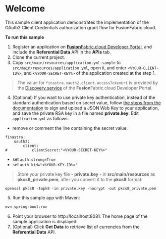 # Welcome

This sample client application demonstrates the implementation of the OAuth2 Client Credentials authorization grant flow for FusionFabric.cloud.

**To run this sample**

1. Register an application on [**Fusion**Fabric.cloud Developer Portal](https://developer.fusionfabric.cloud), and include the **Referential Data** API in the **APIs** tab.
2. Clone the current project.
3. Copy `src/main/resources/application.yml.sample` to `src/main/resources/application.yml`, open it, and enter  `<%YOUR-CLIENT-ID%>`, and `<%YOUR-SECRET-KEY%>` of the application created at the step 1.  

> The value for `finastra.oauth2.client.accessTokenUri` is provided by the [Discovery service](https://developer.fusionfabric.cloud/documentation/platform-deep-dive/oauth2-grants#discovery-service) of the **Fusion**Fabric.cloud Developer Portal.

4. (Optional) If you want to use private key authentication, instead of the standard authentication based on secret value, follow [the steps from the documentation](https://developer.fusionfabric.cloud/documentation/platform-deep-dive/oauth2-grants#jwk-auth) to sign and upload a JSON Web Key to your application, and save the private RSA key in a file named **private.key**. Edit `application.yml` as follows:
+ remove or comment the line containing the secret value: 
```
finastra:
    oauth2:
        client:
#           clientSecret:"<%YOUR-SECRET-KEY%>"
```
+ set `auth.strong=True`
+ set `auth.kid="<%YOUR-KEY-ID%>"`

> Store your private key file - **private.key** - in  **src/main/resources** as **pkcs8_private.pem**, after you convert it to the **pkcs8** format:
```
openssl pkcs8 -topk8 -in private.key -nocrypt -out pkcs8_private.pem
``` 

5. Run this sample app with Maven:

```sh
mvn spring-boot:run
```

6. Point your browser to http://localhost:8081. The home page of the sample application is displayed.
7. (Optional) Click **Get Data** to retrieve list of currencies from the **Referential Data** API. 

 
